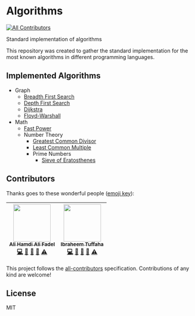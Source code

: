 # Algorithms
[![All Contributors](https://img.shields.io/badge/all_contributors-2-orange.svg?style=flat-square)](#contributors)

Standard implementation of algorithms

This repository was created to gather the standard implementation for the most known algorithms in different programming languages.

## Implemented Algorithms

* Graph
    * [Breadth First Search](https://github.com/AliOsm/Algorithms/tree/master/Graph/Breadth%20First%20Search)
    * [Depth First Search](https://github.com/AliOsm/Algorithms/tree/master/Graph/Depth%20First%20Search)
    * [Dijkstra](https://github.com/AliOsm/Algorithms/tree/master/Graph/Dijkstra)
    * [Floyd-Warshall](https://github.com/AliOsm/Algorithms/tree/master/Graph/Floyd-Warshall)
* Math
  	* [Fast Power](https://github.com/AliOsm/Algorithms/tree/master/Math/Fast%20Power)
  	* Number Theory
        * [Greatest Common Divisor](https://github.com/AliOsm/Algorithms/tree/master/Math/Greatest%20Common%20Divisor)
        * [Least Common Multiple](https://github.com/AliOsm/Algorithms/tree/master/Math/Least%20Common%20Multiple)
        * Prime Numbers
            * [Sieve of Eratosthenes](https://github.com/AliOsm/Algorithms/tree/master/Number%20Theory/Prime%20Numbers/Sieve%20of%20Eratosthenes)

## Contributors

Thanks goes to these wonderful people ([emoji key][emojis]):

<!-- ALL-CONTRIBUTORS-LIST:START - Do not remove or modify this section -->
| [<img src="https://avatars3.githubusercontent.com/u/7662492?v=4" width="100px;"/><br /><sub><b>Ali Hamdi Ali Fadel</b></sub>](http://fb.com/aliosm97)<br />[💻](https://github.com/AliOsm/Algorithms/commits?author=AliOsm "Code") [📖](https://github.com/AliOsm/Algorithms/commits?author=AliOsm "Documentation") [🤔](#ideas-AliOsm "Ideas, Planning, & Feedback") [👀](#review-AliOsm "Reviewed Pull Requests") [⚠️](https://github.com/AliOsm/Algorithms/commits?author=AliOsm "Tests") | [<img src="https://avatars1.githubusercontent.com/u/33587724?v=4" width="100px;"/><br /><sub><b>Ibraheem Tuffaha</b></sub>](https://github.com/IbraheemTuffaha)<br />[💻](https://github.com/AliOsm/Algorithms/commits?author=IbraheemTuffaha "Code") [📖](https://github.com/AliOsm/Algorithms/commits?author=IbraheemTuffaha "Documentation") [🤔](#ideas-IbraheemTuffaha "Ideas, Planning, & Feedback") [👀](#review-IbraheemTuffaha "Reviewed Pull Requests") [⚠️](https://github.com/AliOsm/Algorithms/commits?author=IbraheemTuffaha "Tests") |
| :---: | :---: |
<!-- ALL-CONTRIBUTORS-LIST:END -->

This project follows the [all-contributors][all-contributors] specification.
Contributions of any kind are welcome!

## License
MIT

[emojis]: https://github.com/kentcdodds/all-contributors#emoji-key
[all-contributors]: https://github.com/kentcdodds/all-contributors
